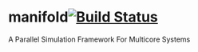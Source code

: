 # manifold[![Build Status](https://travis-ci.org/sixshotx/manifold.svg?branch=manifold-xh)](https://travis-ci.org/sixshotx/manifold)
A Parallel Simulation Framework For Multicore Systems
